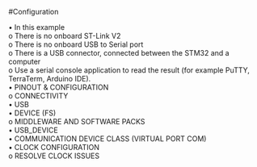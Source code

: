 #Configuration

• In this example  
o There is no onboard ST-Link V2  
o There is no onboard USB to Serial port  
o There is a USB connector, connected between the STM32 and a computer  
o Use a serial console application to read the result (for example PuTTY, TerraTerm, Arduino IDE).  
• PINOUT & CONFIGURATION  
o CONNECTIVITY  
• USB  
• DEVICE (FS)  
o MIDDLEWARE AND SOFTWARE PACKS  
• USB_DEVICE  
• COMMUNICATION DEVICE CLASS (VIRTUAL PORT COM)  
• CLOCK CONFIGURATION  
o RESOLVE CLOCK ISSUES

